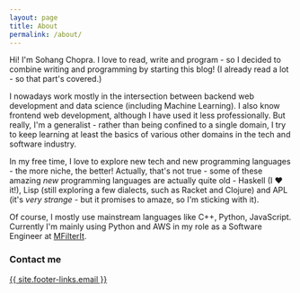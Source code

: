 ```yaml
---
layout: page
title: About
permalink: /about/
---
```


Hi! I'm Sohang Chopra. I love to read, write and program - so I decided to combine writing
and programming by starting this blog! (I already read a lot - so that part's covered.)

I nowadays work mostly in the intersection between backend web development and data science (including Machine Learning). I also know frontend web development, although I have used it less professionally. But really, I'm a generalist - rather than being confined to a single domain, I try to keep learning at least the basics of various other domains in the tech and software industry.

In my free time, I love to explore new tech and new programming languages - the more niche, the better!
Actually, that's not true - some of these amazing *new* programming languages are actually
quite old - Haskell (I ❤️ it!), Lisp (still exploring a few dialects, such as Racket and
Clojure) and APL (it's *very strange* - but it promises to amaze, so I'm sticking with it).

Of course, I mostly use mainstream languages like C++, Python, JavaScript.
Currently I'm mainly using Python and AWS in my role as a Software Engineer at [MFilterIt](https://www.mfilterit.com/).

### Contact me

<a href="mailto:{{ site.footer-links.email }}" target="_blank">
  {{ site.footer-links.email }}
</a>

<script>
  // Highlight "About" tab to show current location
  window.addEventListener('load', function() {
        document.getElementById("about-header-tab").classList.add('selected');
  });
</script>
